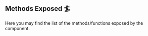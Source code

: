 ## Methods Exposed :surfer:

Here you may find the list of the methods/functions exposed by the component.
